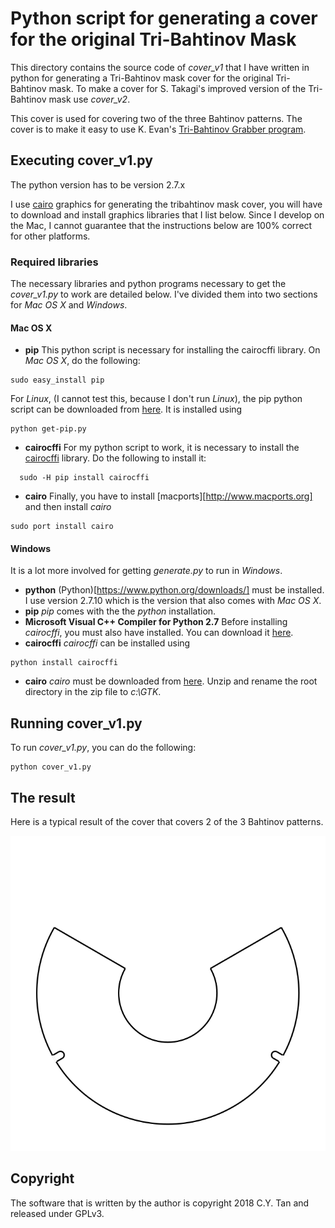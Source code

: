 # Python script for generating a cover for the original Tri-Bahtinov Mask 

This directory contains the source code of _cover_v1_ that I have
written in python for generating a Tri-Bahtinov mask cover for the original
Tri-Bahtinov mask. To make a cover for S. Takagi's improved version of
the Tri-Bahtinov mask use _cover_v2_.

This cover is used for covering two of the three Bahtinov
patterns. The cover is to make it easy to use K. Evan's [Tri-Bahtinov
Grabber program](https://github.com/1CM69/Tri-Bahtinov_Grabber).


## Executing cover_v1.py

The python version has to be version 2.7.x

I use [cairo](https://cairographics.org/) graphics for generating the
tribahtinov mask cover, you will have to download and install graphics
libraries that I list below. Since I develop on the Mac, I cannot
guarantee that the instructions below are 100% correct for other
platforms.

### Required libraries

The necessary libraries and python programs necessary to get
the _cover_v1.py_ to work are detailed below. I've divided them into two
sections for _Mac  OS X_ and _Windows_.

#### Mac OS X

* **pip** This python script is necessary for installing the cairocffi
library. On _Mac OS X_, do the following:
```
sudo easy_install pip
```
For _Linux_,  (I cannot test this, because I don't run _Linux_), 
the pip python script can be downloaded from
[here](https://pip.pypa.io/en/stable/installing/). It is installed using
```
python get-pip.py
```
* **cairocffi** For my python script to work, it is necessary to
  install the [cairocffi](https://github.com/SimonSapin/cairocffi)
  library. Do the following to install it:
```
  sudo -H pip install cairocffi
  ```
* **cairo** Finally, you have to install
[macports][http://www.macports.org] and then install _cairo_
```
sudo port install cairo
```

#### Windows
It is a lot more involved for getting _generate.py_ to run in
_Windows_.

* **python** (Python)[https://www.python.org/downloads/] must be
  installed. I use version 2.7.10 which is the version that also comes
  with _Mac OS X_. 
* **pip** _pip_ comes with the the _python_ installation.
* **Microsoft Visual C++ Compiler for Python 2.7** Before installing
  _cairocffi_, you must also have installed. You can download it
  [here](https://www.microsoft.com/en-us/download/details.aspx?id=44266).
* **cairocffi** _cairocffi_ can be installed using
```
python install cairocffi
```
* **cairo** _cairo_ must be downloaded from
  [here](http://ftp.gnome.org/pub/GNOME/binaries/win64/gtk+/2.22/gtk+-bundle_2.22.1-20101229_win64.zip). Unzip
  and rename the root directory in the zip file to _c:\GTK_.
  
## Running cover_v1.py

To run _cover_v1.py_, you can do the following:
```
python cover_v1.py
```
## The result

Here is a typical result of the cover that covers 2 of the 3 Bahtinov patterns.

![Tri-Bahtinov mask cover](https://github.com/cytan299/tribahtinov/blob/master/pics/cover1.png)

## Copyright

The software that is written by the author is copyright 2018 C.Y. Tan
and released under GPLv3.


